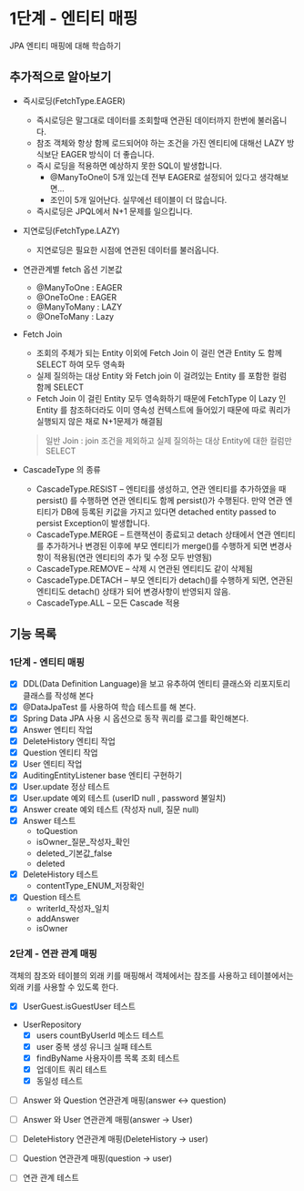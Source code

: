 # 1단계 - 엔티티 매핑

JPA 엔티티 매핑에 대해 학습하기

## 추가적으로 알아보기

- 즉시로딩(FetchType.EAGER)
    - 즉시로딩은 말그대로 데이터를 조회할때 연관된 데이터까지 한번에 불러옵니다.
    - 참조 객체와 항상 함께 로드되어야 하는 조건을 가진 엔티티에 대해선 LAZY 방식보단 EAGER 방식이 더 좋습니다.
    - 즉시 로딩을 적용하면 예상하지 못한 SQL이 발생합니다.
        - @ManyToOne이 5개 있는데 전부 EAGER로 설정되어 있다고 생각해보면...
        - 조인이 5개 일어난다. 실무에선 테이블이 더 많습니다.
    - 즉시로딩은 JPQL에서 N+1 문제를 일으킵니다.


- 지연로딩(FetchType.LAZY)
    - 지연로딩은 필요한 시점에 연관된 데이터를 불러옵니다.


- 연관관계별 fetch 옵션 기본값
    - @ManyToOne : EAGER
    - @OneToOne : EAGER
    - @ManyToMany : LAZY
    - @OneToMany : Lazy


- Fetch Join
    - 조회의 주체가 되는 Entity 이외에 Fetch Join 이 걸린 연관 Entity 도 함께 SELECT 하여 모두 영속화
    - 실제 질의하는 대상 Entity 와 Fetch join 이 걸려있는 Entity 를 포함한 컬럼 함께 SELECT
    - Fetch Join 이 걸린 Entity 모두 영속화하기 때문에 FetchType 이 Lazy 인 Entity 를 참조하더라도 이미 영속성 컨텍스트에 들어있기 때문에 따로 쿼리가 실행되지 않은 채로
      N+1문제가 해결됨
  > 일반 Join : join 조건을 제외하고 실제 질의하는 대상 Entity에 대한 컬럼만 SELECT


- CascadeType 의 종류
    - CascadeType.RESIST – 엔티티를 생성하고, 연관 엔티티를 추가하였을 때 persist() 를 수행하면 연관 엔티티도 함께 persist()가 수행된다. 만약 연관 엔티티가 DB에 등록된
      키값을 가지고 있다면 detached entity passed to persist Exception이 발생합니다.
    - CascadeType.MERGE – 트랜잭션이 종료되고 detach 상태에서 연관 엔티티를 추가하거나 변경된 이후에 부모 엔티티가 merge()를 수행하게 되면 변경사항이 적용됨(연관 엔티티의 추가 및
      수정 모두 반영됨)
    - CascadeType.REMOVE – 삭제 시 연관된 엔티티도 같이 삭제됨
    - CascadeType.DETACH – 부모 엔티티가 detach()를 수행하게 되면, 연관된 엔티티도 detach() 상태가 되어 변경사항이 반영되지 않음.
    - CascadeType.ALL – 모든 Cascade 적용

## 기능 목록

### 1단계 - 엔티티 매핑

- [X] DDL(Data Definition Language)을 보고 유추하여 엔티티 클래스와 리포지토리 클래스를 작성해 본다
- [X] @DataJpaTest 를 사용하여 학습 테스트를 해 본다.
- [X] Spring Data JPA 사용 시 옵션으로 동작 쿼리를 로그를 확인해본다.
- [X] Answer 엔티티 작업
- [X] DeleteHistory 엔티티 작업
- [X] Question 엔티티 작업
- [X] User 엔티티 작업
- [X] AuditingEntityListener base 엔티티 구현하기
- [X] User.update 정상 테스트
- [X] User.update 예외 테스트 (userID null , password 불일치)
- [X] Answer create 예외 테스트 (작성자 null, 질문 null)
- [X] Answer 테스트
    - toQuestion
    - isOwner_질문_작성자_확인
    - deleted_기본값_false
    - deleted
- [X] DeleteHistory 테스트
    - contentType_ENUM_저장확인
- [X] Question 테스트
    - writerId_작성자_일치
    - addAnswer
    - isOwner

### 2단계 - 연관 관계 매핑

객체의 참조와 테이블의 외래 키를 매핑해서 객체에서는 참조를 사용하고 테이블에서는 외래 키를 사용할 수 있도록 한다.

- [X] UserGuest.isGuestUser 테스트
- UserRepository
    - [X] users countByUserId 메소드 테스트
    - [X] user 중복 생성 유니크 실패 테스트
    - [X] findByName 사용자이름 목록 조회 테스트
    - [X] 업데이트 쿼리 테스트
    - [X] 동일성 테스트
- [ ] Answer 와 Question 연관관계 매핑(answer <-> question)
- [ ] Answer 와 User 연관관계 매핑(answer -> User)
- [ ] DeleteHistory 연관관계 매핑(DeleteHistory -> user)
- [ ] Question 연관관계 매핑(question -> user)
- [ ] 연관 관계 테스트


